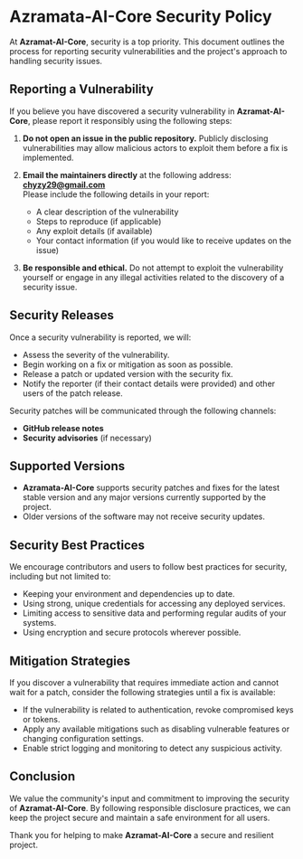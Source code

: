 # Azramata-AI-Core Security Policy

At **Azramat-AI-Core**, security is a top priority. This document outlines the process for reporting security vulnerabilities and the project's approach to handling security issues.

## Reporting a Vulnerability

If you believe you have discovered a security vulnerability in **Azramat-AI-Core**, please report it responsibly using the following steps:

1. **Do not open an issue in the public repository.** Publicly disclosing vulnerabilities may allow malicious actors to exploit them before a fix is implemented.
   
2. **Email the maintainers directly** at the following address:  
   **chyzy29@gmail.com**  
   Please include the following details in your report:
   - A clear description of the vulnerability
   - Steps to reproduce (if applicable)
   - Any exploit details (if available)
   - Your contact information (if you would like to receive updates on the issue)

3. **Be responsible and ethical.** Do not attempt to exploit the vulnerability yourself or engage in any illegal activities related to the discovery of a security issue.

## Security Releases

Once a security vulnerability is reported, we will:
- Assess the severity of the vulnerability.
- Begin working on a fix or mitigation as soon as possible.
- Release a patch or updated version with the security fix.
- Notify the reporter (if their contact details were provided) and other users of the patch release.

Security patches will be communicated through the following channels:
- **GitHub release notes**
- **Security advisories** (if necessary)

## Supported Versions

- **Azramata-AI-Core** supports security patches and fixes for the latest stable version and any major versions currently supported by the project.
- Older versions of the software may not receive security updates.

## Security Best Practices

We encourage contributors and users to follow best practices for security, including but not limited to:

- Keeping your environment and dependencies up to date.
- Using strong, unique credentials for accessing any deployed services.
- Limiting access to sensitive data and performing regular audits of your systems.
- Using encryption and secure protocols wherever possible.

## Mitigation Strategies

If you discover a vulnerability that requires immediate action and cannot wait for a patch, consider the following strategies until a fix is available:

- If the vulnerability is related to authentication, revoke compromised keys or tokens.
- Apply any available mitigations such as disabling vulnerable features or changing configuration settings.
- Enable strict logging and monitoring to detect any suspicious activity.

## Conclusion

We value the community's input and commitment to improving the security of **Azramat-AI-Core**. By following responsible disclosure practices, we can keep the project secure and maintain a safe environment for all users.

Thank you for helping to make **Azramat-AI-Core** a secure and resilient project.
